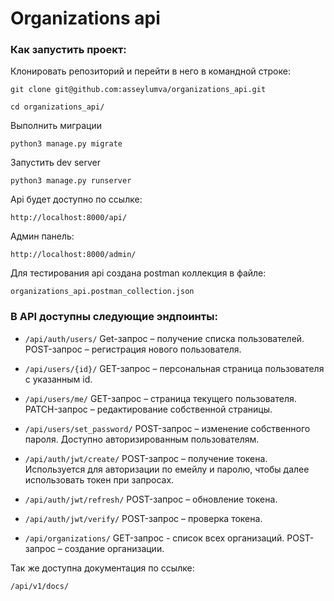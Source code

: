 # Organizations api

### Как запустить проект:

Клонировать репозиторий и перейти в него в командной строке:

``` git clone git@github.com:asseylumva/organizations_api.git ``` 

``` cd organizations_api/ ```

Выполнить миграции

```
python3 manage.py migrate
```

Запустить dev server

```
python3 manage.py runserver
```

Api будет доступно по ссылке:

```
http://localhost:8000/api/
```
Админ панель:
```
http://localhost:8000/admin/
```
Для тестирования api создана postman коллекция в файле:
```
organizations_api.postman_collection.json
```

### В API доступны следующие эндпоинты:

* ```/api/auth/users/```  Get-запрос – получение списка пользователей. POST-запрос – регистрация нового пользователя.

* ```/api/users/{id}/``` GET-запрос – персональная страница пользователя с указанным id.

* ```/api/users/me/``` GET-запрос – страница текущего пользователя. PATCH-запрос – редактирование собственной страницы. 

* ```/api/users/set_password/``` POST-запрос – изменение собственного пароля. Доступно авторизированным пользователям.

* ```/api/auth/jwt/create/``` POST-запрос – получение токена. Используется для авторизации по емейлу и паролю, чтобы далее использовать токен при запросах.

* ```/api/auth/jwt/refresh/``` POST-запрос – обновление токена.

* ```/api/auth/jwt/verify/``` POST-запрос – проверка токена.

* ```/api/organizations/``` GET-запрос - список всех организаций. POST-запрос – создание организации.

Так же доступна документация по ссылке:

```/api/v1/docs/```